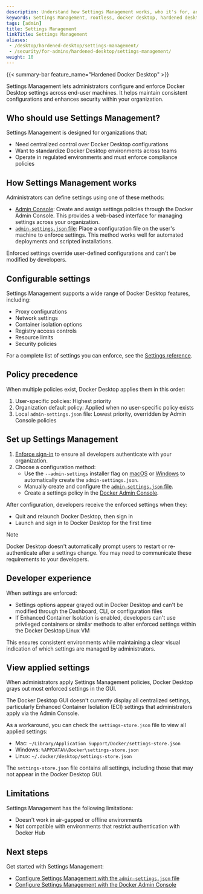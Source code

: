 ```yaml
---
description: Understand how Settings Management works, who it's for, and the benefits it provides
keywords: Settings Management, rootless, docker desktop, hardened desktop, admin control, enterprise
tags: [admin]
title: Settings Management
linkTitle: Settings Management
aliases:
 - /desktop/hardened-desktop/settings-management/
 - /security/for-admins/hardened-desktop/settings-management/
weight: 10
---
```


{{< summary-bar feature_name="Hardened Docker Desktop" >}}

Settings Management lets administrators configure and enforce Docker Desktop settings across end-user machines. It helps maintain consistent configurations and enhances security within your organization.

## Who should use Settings Management?

Settings Management is designed for organizations that:

- Need centralized control over Docker Desktop configurations
- Want to standardize Docker Desktop environments across teams
- Operate in regulated environments and must enforce compliance policies

## How Settings Management works

Administrators can define settings using one of these methods:

- [Admin Console](/manuals/enterprise/security/hardened-desktop/settings-management/configure-admin-console.md): Create and assign settings policies through the
Docker Admin Console. This provides a web-based interface for managing settings
across your organization.
- [`admin-settings.json` file](/manuals/enterprise/security/hardened-desktop/settings-management/configure-json-file.md): Place a configuration file on the
user's machine to enforce settings. This method works well for automated
deployments and scripted installations.

Enforced settings override user-defined configurations and can't be modified by developers.

## Configurable settings

Settings Management supports a wide range of Docker Desktop features, including:

- Proxy configurations
- Network settings
- Container isolation options
- Registry access controls
- Resource limits
- Security policies

For a complete list of settings you can enforce, see the [Settings reference](/manuals/enterprise/security/hardened-desktop/settings-management/settings-reference.md).

## Policy precedence

When multiple policies exist, Docker Desktop applies them in this order:

1. User-specific policies: Highest priority
1. Organization default policy: Applied when no user-specific policy exists
1. Local `admin-settings.json` file: Lowest priority, overridden by Admin Console policies

## Set up Settings Management

1. [Enforce sign-in](/manuals/enterprise/security/enforce-sign-in/_index.md) to
ensure all developers authenticate with your organization.
2. Choose a configuration method:
    - Use the `--admin-settings` installer flag on [macOS](/manuals/desktop/setup/install/mac-install.md#install-from-the-command-line) or [Windows](/manuals/desktop/setup/install/windows-install.md#install-from-the-command-line) to automatically create the `admin-settings.json`.
    - Manually create and configure the [`admin-settings.json` file](/manuals/enterprise/security/hardened-desktop/settings-management/configure-json-file.md).
    - Create a settings policy in the [Docker Admin Console](configure-admin-console.md).

After configuration, developers receive the enforced settings when they:

- Quit and relaunch Docker Desktop, then sign in
- Launch and sign in to Docker Desktop for the first time

> [!NOTE]
>
> Docker Desktop doesn't automatically prompt users to restart or re-authenticate after a settings change. You may need to communicate these requirements to your developers.

## Developer experience

When settings are enforced:

- Settings options appear grayed out in Docker Desktop and can't be modified through the Dashboard, CLI, or configuration files
- If Enhanced Container Isolation is enabled, developers can't use privileged containers or similar methods to alter enforced settings within the Docker Desktop Linux VM

This ensures consistent environments while maintaining a clear visual indication of which settings are managed by administrators.

## View applied settings

When administrators apply Settings Management policies, Docker Desktop grays out most enforced settings in the GUI.

The Docker Desktop GUI doesn't currently display all centralized settings,
particularly Enhanced Container Isolation (ECI) settings that administrators
apply via the Admin Console.

As a workaround, you can check the `settings-store.json` file to view all
applied settings:

  - Mac: `~/Library/Application Support/Docker/settings-store.json`
  - Windows: `%APPDATA%\Docker\settings-store.json`
  - Linux: `~/.docker/desktop/settings-store.json`

The `settings-store.json` file contains all settings, including those that
may not appear in the Docker Desktop GUI.

## Limitations

Settings Management has the following limitations:

- Doesn't work in air-gapped or offline environments
- Not compatible with environments that restrict authentication with Docker Hub

## Next steps

Get started with Settings Management:

- [Configure Settings Management with the `admin-settings.json` file](configure-json-file.md)
- [Configure Settings Management with the Docker Admin Console](configure-admin-console.md)


